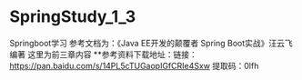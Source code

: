 # SpringStudy_1_3
Springboot学习
参考文档为：《Java EE开发的颠覆者 Spring Boot实战》汪云飞编著
这里为前三章内容
 **参考资料下载地址：链接：https://pan.baidu.com/s/14PL5cTUGaopIGfCRIe4Sxw 
提取码：0lfh 
